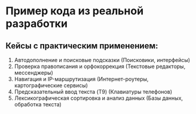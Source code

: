 # Пример кода из реальной разработки

## Кейсы с практическим применением:
1. Автодополнение и поисковые подсказки (Поисковики, интерфейсы)
2. Проверка правописания и орфокоррекция (Текстовые редакторы, мессенджеры)
3. Навигация и IP-маршрутизация (Интернет-роутеры, картографические сервисы)
4. Предсказательный ввод текста (T9) (Клавиатуры телефонов)
5. Лексикографическая сортировка и анализ данных (Базы данных, обработка текста)
